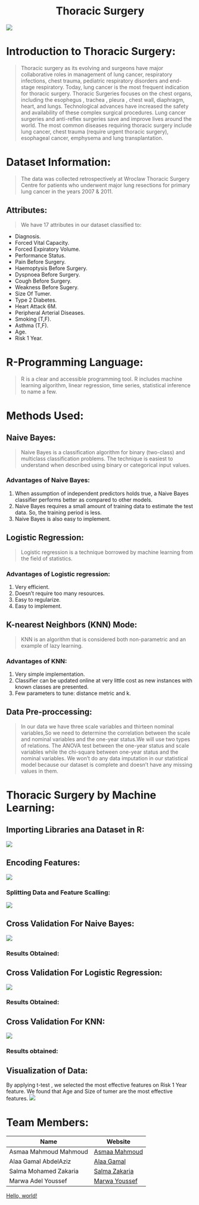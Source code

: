 
<center> <h1> Thoracic Surgery</h1> </center>

![](thoracic.png)
# Introduction to Thoracic Surgery:
>Thoracic surgery as its evolving and surgeons have major collaborative roles in management of lung cancer, respiratory infections, chest trauma, pediatric respiratory disorders and end-stage respiratory. Today, lung cancer is the most frequent indication for thoracic surgery. Thoracic Surgeries focuses on the chest organs, including the esophegus , trachea , pleura , chest wall, diaphragm, heart, and lungs. Technological advances have increased the safety and availability of these complex surgical procedures. Lung cancer surgeries and anti-reflex surgeries save and improve lives around the world. The most common diseases requiring thoracic surgery include lung cancer, chest trauma (require urgent thoracic surgery), esophageal cancer, emphysema and lung transplantation.
# Dataset Information:
>The data was collected retrospectively at Wroclaw Thoracic Surgery Centre for patients who underwent major lung resections for primary lung cancer in the years 2007 & 2011. 
## Attributes: 
>We have 17 attributes in our dataset classified to:
* Diagnosis. 
* Forced Vital Capacity.
* Forced Expiratory Volume.
* Performance Status.
* Pain Before Surgery. 
* Haemoptysis Before Surgery.
* Dyspnoea Before Surgery. 
* Cough Before Surgery. 
* Weakness Before Sugery. 
* Size Of Tumer.
* Type 2 Diabetes. 
* Heart Attack 6M. 
* Peripheral Arterial Diseases.
* Smoking (T,F).
* Asthma (T,F).
* Age.
* Risk 1 Year.
# R-Programming Language:
>R is a clear and accessible programming tool. R includes machine learning algorithm, linear regression, time series, statistical inference to name a few.
# Methods Used:
## Naive Bayes:
>Naive Bayes is a classification algorithm for binary (two-class) and multiclass classification problems. The technique is easiest to understand when described using binary or categorical input values.
### Advantages of Naive Bayes:
1. When assumption of independent predictors holds true, a Naive Bayes
classifier performs better as compared to other models.
2. Naive Bayes requires a small amount of training data to estimate the
test data. So, the training period is less.
3. Naive Bayes is also easy to implement.


## Logistic Regression:
>Logistic regression is a technique borrowed by machine learning from the
field of statistics.
### Advantages of Logistic regression:
1. Very efficient.
2. Doesn’t require too many resources.
3. Easy to regularize.
4. Easy to implement.
## K-nearest Neighbors (KNN) Mode:
>KNN is an algorithm that is considered both non-parametric and an example of lazy learning.
### Advantages of KNN:
1. Very simple implementation.
2. Classifier can be updated online at very little cost as new instances with known classes are presented.
3. Few parameters to tune: distance metric and k.
## Data Pre-proccessing:
>In our data we have three scale variables and thirteen nominal variables,So we need to determine the correlation between the scale and nominal variables and the one-year status.We will use two types of relations. The ANOVA test between the one-year status and scale variables while the chi-square between one-year status and the nominal variables.
>We won’t do any data imputation in our statistical model
because our dataset is complete and doesn’t have any missing values in them.
# Thoracic Surgery by Machine Learning:
## Importing Libraries ana Dataset in R:
![](libdataset.png)
## Encoding Features:
![](encoding.png)

### Splitting Data and Feature Scalling:
![](split.png)


## Cross Validation For Naive Bayes:
![](cvnaive.png)

### Results Obtained: 

## Cross Validation For Logistic Regression:
![](cvlogistic.png)

 ### Results Obtained: 



## Cross Validation For KNN:
![](cvknn.png)

### Results obtained: 




## Visualization of Data:
By applying t-test , we selected the most effective features on Risk 1 Year feature. We found that Age and Size of tumer are the most effective features. 
![](visualization.png)












# Team Members:
| Name | Website |
| ----------- | ----------- |
| Asmaa Mahmoud Mahmoud | [Asmaa Mahmoud ](https://asmaamahmoud12.github.io/Asmaa-Mahmoud/) |
| Alaa Gamal AbdelAziz |  [Alaa Gamal ](https://alaagamal98.github.io/AlaaGamal/) |
| Salma Mohamed Zakaria |  [Salma Zakaria ](https://salmazakariia.github.io/Salma-Zakaria/) |
| Marwa Adel Youssef  |  [Marwa Youssef ](https://marwaayosiif.github.io/MarwaYoussef/) |




<a href="http://example.com/" target="_blank">Hello, world!</a>